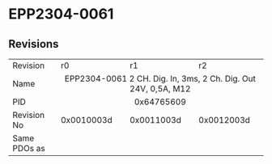 # EPP2304-0061

## Revisions
<table>
<tr>
<td>Revision</td>
<td>r0</td>
<td>r1</td>
<td>r2</td>
</tr>
<tr>
<td>Name</td>
<td colspan=3 align="center">EPP2304-0061 2 CH. Dig. In, 3ms, 2 Ch. Dig. Out 24V, 0,5A, M12</td>
</tr>
<tr>
<td>PID</td>
<td colspan=3 align="center">0x64765609</td>
</tr>
<tr>
<td>Revision No</td>
<td>0x0010003d</td>
<td>0x0011003d</td>
<td>0x0012003d</td>
</tr>
<tr>
<td>Same PDOs as</td>
<td colspan=3 align="center"></td>
</tr>
</table>
